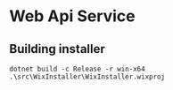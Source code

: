 # Web Api Service

## Building installer

```
dotnet build -c Release -r win-x64 .\src\WixInstaller\WixInstaller.wixproj
```